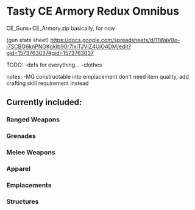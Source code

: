 # Tasty CE Armory Redux Omnibus
CE_Guns+CE_Armory.zip basically, for now

(gun stats sheet)
https://docs.google.com/spreadsheets/d/11WaV8o-j7SCBG6knPNGKgkIb90r7lxiTJViZ4UiO4DM/edit?gid=1573763037#gid=1573763037 

TODO:
-defs for everything...
-clothes

notes:
-MG constructable into emplacement don't need item quality, add crafting skill requirement instead


## Currently included:

### Ranged Weapons

### Grenades

### Melee Weapons

### Apparel

### Emplacements

### Structures
